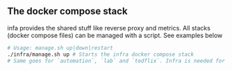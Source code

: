 ## The docker compose stack
infa provides the shared stuff like reverse proxy and metrics.
All stacks (docker compose files) can be managed with a script. See examples below
```bash
# Usage: manage.sh up|down|restart
./infra/manage.sh up # Starts the infra docker compose stack
# Same goes for `automation`, `lab` and `tedflix`. Infra is needed for the rest to work (f.ex it provides the reverse proxy)
```